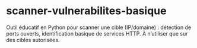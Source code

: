 # scanner-vulnerabilites-basique
Outil éducatif en Python pour scanner une cible (IP/domaine) : détection de ports ouverts, identification basique de services HTTP. À n’utiliser que sur des cibles autorisées.
